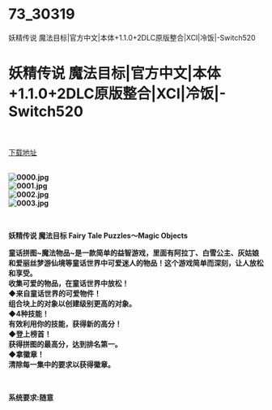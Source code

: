 # 73_30319
妖精传说 魔法目标|官方中文|本体+1.1.0+2DLC原版整合|XCI|冷饭|-Switch520
# 妖精传说 魔法目标|官方中文|本体+1.1.0+2DLC原版整合|XCI|冷饭|-Switch520
 <br/></br>
[下载地址](https://www.switch520.cc/article/30319 "下载地址")
<br/></br>

<p><strong><img title="0000.jpg" src="https://www.switch520.cc/muke_img/2022_04_27_4a5c974a42cec.jpg" alt="0000.jpg"></strong><br>
<strong><img title="0001.jpg" src="https://www.switch520.cc/muke_img/2022_04_27_44d180bfc7c99.jpg" alt="0001.jpg"></strong><br>
<strong><img title="0002.jpg" src="https://www.switch520.cc/muke_img/2022_04_27_30f4f0fd73595.jpg" alt="0002.jpg"></strong><br>
<strong><img title="0003.jpg" src="https://www.switch520.cc/muke_img/2022_04_27_1c462d2c2760f.jpg" alt="0003.jpg">&nbsp;</strong></p>
<p>&nbsp;</p>
<p><strong>妖精传说 魔法目标 Fairy Tale Puzzles～Magic Objects</strong></p>
<p><strong>童话拼图~魔法物品~是一款简单的益智游戏，里面有阿拉丁、白雪公主、灰姑娘和爱丽丝梦游仙境等童话世界中可爱迷人的物品！这个游戏简单而深刻，让人放松和享受。</strong><br>
<strong>收集可爱的物品，在童话世界中放松！</strong><br>
<strong>◆来自童话世界的可爱物件！</strong><br>
<strong>组合块上的对象以创建级别更高的对象。</strong><br>
<strong>◆4种技能！</strong><br>
<strong>有效利用你的技能，获得新的高分！</strong><br>
<strong>◆登上榜首！</strong><br>
<strong>获得拼图的最高分，达到排名第一。</strong><br>
<strong>◆拿徽章！</strong><br>
<strong>清除每一集中的要求以获得徽章。</strong></p>
<p>&nbsp;</p>
<p><strong>系统要求:随意</strong></p>



